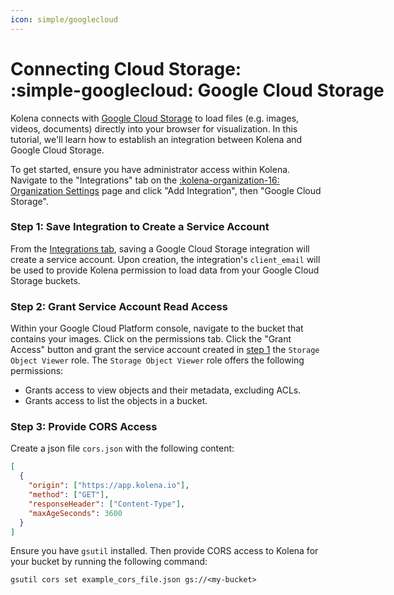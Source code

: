 ```yaml
---
icon: simple/googlecloud
---
```


# Connecting Cloud Storage: <nobr>:simple-googlecloud: Google Cloud Storage</nobr>

Kolena connects with [Google Cloud Storage](https://cloud.google.com/storage) to load files (e.g. images, videos,
documents) directly into your browser for visualization. In this tutorial, we'll learn how to establish an integration
between Kolena and Google Cloud Storage.

To get started, ensure you have administrator access within Kolena.
Navigate to the "Integrations" tab on the [:kolena-organization-16: Organization Settings](https://app.kolena.io/redirect/organization?tab=integrations) page and click "Add Integration", then "Google Cloud Storage".

### Step 1: Save Integration to Create a Service Account

From the [Integrations tab](https://app.kolena.io/redirect/organization?tab=integrations), saving a Google Cloud Storage
integration will create a service account.
Upon creation, the integration's `client_email` will be used to provide Kolena permission to load data from your Google Cloud Storage buckets.

### Step 2: Grant Service Account Read Access

Within your Google Cloud Platform console, navigate to the bucket that contains your images.
Click on the permissions tab.
Click the "Grant Access" button and grant the service account created in [step 1](#step-1-save-integration-to-create-a-service-account) the `Storage Object Viewer` role.
The `Storage Object Viewer` role offers the following permissions:

- Grants access to view objects and their metadata, excluding ACLs.
- Grants access to list the objects in a bucket.

### Step 3: Provide CORS Access

Create a json file `cors.json` with the following content:

```json
[
  {
    "origin": ["https://app.kolena.io"],
    "method": ["GET"],
    "responseHeader": ["Content-Type"],
    "maxAgeSeconds": 3600
  }
]
```

Ensure you have `gsutil` installed.
Then provide CORS access to Kolena for your bucket by running the following command:

```
gsutil cors set example_cors_file.json gs://<my-bucket>
```
